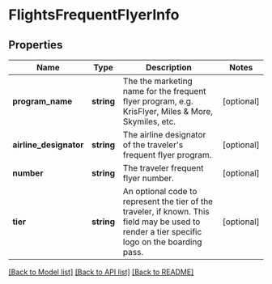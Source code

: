 # FlightsFrequentFlyerInfo

## Properties
Name | Type | Description | Notes
------------ | ------------- | ------------- | -------------
**program_name** | **string** | The the marketing name for the frequent flyer program, e.g. KrisFlyer, Miles &amp; More, Skymiles, etc. | [optional] 
**airline_designator** | **string** | The airline designator of the traveler&#x27;s frequent flyer program. | [optional] 
**number** | **string** | The traveler frequent flyer number. | [optional] 
**tier** | **string** | An optional code to represent the tier of the traveler, if known. This field may be used to render a tier specific logo on the boarding pass. | [optional] 

[[Back to Model list]](../../README.md#documentation-for-models) [[Back to API list]](../../README.md#documentation-for-api-endpoints) [[Back to README]](../../README.md)

